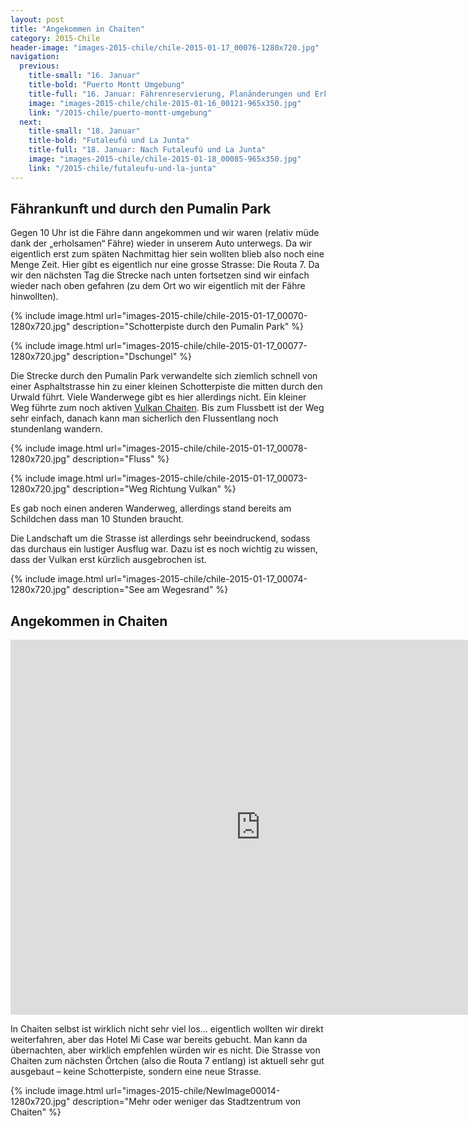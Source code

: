 ```yaml
---
layout: post
title: "Angekommen in Chaiten"
category: 2015-Chile
header-image: "images-2015-chile/chile-2015-01-17_00076-1280x720.jpg"
navigation:
  previous:
    title-small: "16. Januar"
    title-bold: "Puerto Montt Umgebung"
    title-full: "16. Januar: Fährenreservierung, Planänderungen und Erkundung um den See"
    image: "images-2015-chile/chile-2015-01-16_00121-965x350.jpg"
    link: "/2015-chile/puerto-montt-umgebung"
  next:
    title-small: "18. Januar"
    title-bold: "Futaleufú und La Junta"
    title-full: "18. Januar: Nach Futaleufú und La Junta"
    image: "images-2015-chile/chile-2015-01-18_00085-965x350.jpg"
    link: "/2015-chile/futaleufu-und-la-junta"
---
```


## Fährankunft und durch den Pumalin Park

Gegen 10 Uhr ist die Fähre dann angekommen und wir waren (relativ müde dank der „erholsamen“ Fähre) wieder in unserem Auto unterwegs. Da wir eigentlich erst zum späten Nachmittag hier sein wollten blieb also noch eine Menge Zeit. Hier gibt es eigentlich nur eine grosse Strasse: Die Routa 7. Da wir den nächsten Tag die Strecke nach unten fortsetzen sind wir einfach wieder nach oben gefahren (zu dem Ort wo wir eigentlich mit der Fähre hinwollten).

{% include image.html url="images-2015-chile/chile-2015-01-17_00070-1280x720.jpg" description="Schotterpiste durch den Pumalin Park" %}

{% include image.html url="images-2015-chile/chile-2015-01-17_00077-1280x720.jpg" description="Dschungel" %}

Die Strecke durch den Pumalin Park verwandelte sich ziemlich schnell von einer Asphaltstrasse hin zu einer kleinen Schotterpiste die mitten durch den Urwald führt. Viele Wanderwege gibt es hier allerdings nicht. Ein kleiner Weg führte zum noch aktiven [Vulkan Chaiten](https://de.wikipedia.org/wiki/Chait%C3%A9n_(Vulkan)). Bis zum Flussbett ist der Weg sehr einfach, danach kann man sicherlich den Flussentlang noch stundenlang wandern.  

{% include image.html url="images-2015-chile/chile-2015-01-17_00078-1280x720.jpg" description="Fluss" %}

{% include image.html url="images-2015-chile/chile-2015-01-17_00073-1280x720.jpg" description="Weg Richtung Vulkan" %}

Es gab noch einen anderen Wanderweg, allerdings stand bereits am Schildchen dass man 10 Stunden braucht.

Die Landschaft um die Strasse ist allerdings sehr beeindruckend, sodass das durchaus ein lustiger Ausflug war. Dazu ist es noch wichtig zu wissen, dass der Vulkan erst kürzlich ausgebrochen ist.

{% include image.html url="images-2015-chile/chile-2015-01-17_00074-1280x720.jpg" description="See am Wegesrand" %}

## Angekommen in Chaiten

<iframe src="https://www.google.com/maps/embed?pb=!1m18!1m12!1m3!1d2921.9213352191246!2d-72.71670000000002!3d-42.916700000000006!2m3!1f0!2f0!3f0!3m2!1i1024!2i768!4f13.1!3m3!1m2!1s0x961f38a6f54c5e75%3A0x2e35e3a0d6d65dc4!2sChait%C3%A9n%2C+Los+Lagos+Region%2C+Chile!5e0!3m2!1sen!2sde!4v1435696345761" width="800" height="600" frameborder="0" style="border:0" allowfullscreen></iframe>

In Chaiten selbst ist wirklich nicht sehr viel los… eigentlich wollten wir direkt weiterfahren, aber das Hotel Mi Case war bereits gebucht. Man kann da übernachten, aber wirklich empfehlen würden wir es nicht. Die Strasse von Chaiten zum nächsten Örtchen (also die Routa 7 entlang) ist aktuell sehr gut ausgebaut – keine Schotterpiste, sondern eine neue Strasse.

{% include image.html url="images-2015-chile/NewImage00014-1280x720.jpg" description="Mehr oder weniger das Stadtzentrum von Chaiten" %}
